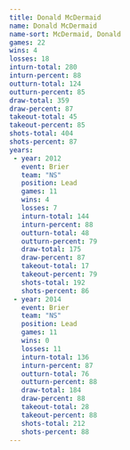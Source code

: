 ```yaml
---
title: Donald McDermaid
name: Donald McDermaid
name-sort: McDermaid, Donald
games: 22
wins: 4
losses: 18
inturn-total: 280
inturn-percent: 88
outturn-total: 124
outturn-percent: 85
draw-total: 359
draw-percent: 87
takeout-total: 45
takeout-percent: 85
shots-total: 404
shots-percent: 87
years:
 - year: 2012
   event: Brier
   team: "NS"
   position: Lead
   games: 11
   wins: 4
   losses: 7
   inturn-total: 144
   inturn-percent: 88
   outturn-total: 48
   outturn-percent: 79
   draw-total: 175
   draw-percent: 87
   takeout-total: 17
   takeout-percent: 79
   shots-total: 192
   shots-percent: 86
 - year: 2014
   event: Brier
   team: "NS"
   position: Lead
   games: 11
   wins: 0
   losses: 11
   inturn-total: 136
   inturn-percent: 87
   outturn-total: 76
   outturn-percent: 88
   draw-total: 184
   draw-percent: 88
   takeout-total: 28
   takeout-percent: 88
   shots-total: 212
   shots-percent: 88
---
```

